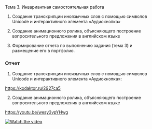 Тема 3. Инвариантная самостоятельная работа

1. Создание транскрипции иноязычных слов с помощью символов Unicode и интерактивного элемента «Аудиокнопка»

2. Создание анимационного ролика, объясняющего построение вопросительного предложения в английском языке

3. Формирование отчета по выполнению задания (тема 3) и размещение его в портфолио.


### Отчет

1. Создание транскрипции иноязычных слов с помощью символов Unicode и интерактивного элемента «Аудиокнопка»:

https://kodaktor.ru/2927ca5

2. Создание анимационного ролика, объясняющего построение вопросительного предложения в английском языке

https://youtu.be/wesy3vpYHwg

[![Watch the video](https://i9.ytimg.com/vi/wesy3vpYHwg/mq1.jpg?sqp=CJOA9O8F&rs=AOn4CLAeTHn6SW7XaEi0x42DFOCk2QVydw)](https://youtu.be/wesy3vpYHwg)

